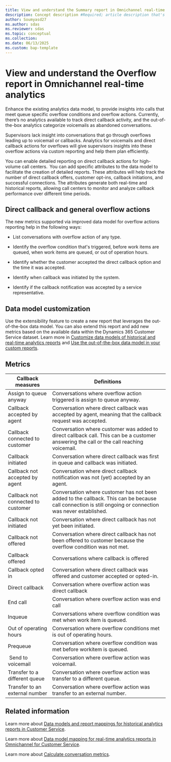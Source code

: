 ```yaml
---
title: View and understand the Summary report in Omnichannel real-time analytics
description: Concept description #Required; article description that's displayed in search results. Don't enclose in quotation marks. Do end with a period.
author: Soumyasd27
ms.author: sdas
ms.reviewer: sdas
ms.topic: conceptual
ms.collection:
ms.date: 06/13/2025
ms.custom: bap-template
---
```



# View and understand the Overflow report in Omnichannel real-time analytics

Enhance the existing analytics data model, to provide insights into calls that meet queue specific overflow conditions and overflow actions. Currently, there’s no analytics available to track direct callback activity, and the out-of-the-box analytics categorize voicemails as abandoned conversations.  

Supervisors lack insight into conversations that go through overflows leading up to voicemail or callbacks. Analytics for voicemails and direct callback actions for overflows will give supervisors insights into these overflow actions via custom reporting and help them plan efficiently. 

You can enable detailed reporting on direct callback actions for high-volume call centers.  You can add specific attributes to the data model to facilitate the creation of detailed reports. These attributes will help track the number of direct callback offers, customer opt-ins, callback initiations, and successful connections. The attributes generate both real-time and historical reports, allowing call centers to monitor and analyze callback performance over different time periods. 

## Direct callback and general overflow actions

The new metrics supported via improved data model for overflow actions reporting help in the following ways: 

- List conversations with overflow action of any type. 

- Identify the overflow condition that's triggered, before work items are queued, when work items are queued, or out of operation hours. 

- Identify whether the customer accepted the direct callback option and the time it was accepted. 

- Identify when callback was initiated by the system. 

- Identify if the callback notification was accepted by a service representative. 
 

## Data model customization 

Use the extensibility feature to create a new report that leverages the out-of-the-box data model. You can also extend this report and add new metrics based on the available data within the Dynamics 365 Customer Service dataset. Learn more in [Customize data models of historical and real-time analytics reports](../administer/model-customize-reports.md#customize-data-models-of-historical-and-real-time-analytics-reports) and [Use the out-of-the-box data model in your custom reports](use-datamodel.md#use-the-out-of-the-box-data-model-in-your-custom-reports).

## Metrics

| Callback measures | Definitions|
| --------------- | --------------- |
| Assign to queue anyway    |  Conversations where overflow action triggered is assign to queue anyway.   |
| Callback accepted by agent    | Conversation where direct callback was accepted by agent, meaning that the callback request was accepted.   |
| Callback connected to customer   | Conversation where customer was added to direct callback call. This can be a customer answering the call or the call reaching voicemail.   |
| Callback initiated    |  Conversation where direct callback was first in queue and callback was initiated.   |
| Callback not accepted by agent  | Conversation where direct callback notification was not (yet) accepted by an agent.    |
| Callback not connected to customer  | Conversation where customer has not been added to the callback. This can be because call connection is still ongoing or connection was never established.   |
| Callback not initiated  |Conversation where direct callback has not yet been initiated. |
|Callback not offered   | Conversation where direct callback has not been offered to customer because the overflow condition was not met. |
| Callback offered   | Conversations where callback is offered   |
| Callback opted in    | Conversation where direct callback was offered and customer accepted or opted-in. |
| Direct callback  | Conversation where overflow action was direct callback   |
| End call   |  Conversation where overflow action was end call   |
| Inqueue  |  Conversations where overflow condition was met when work item is queued.   |
| Out of operating hours| Conversation where overflow conditions met is out of operating hours. |
| Prequeue |  Conversation where overflow condition was met before workitem is queued.   |
|​ Send to voicemail​ | Conversation where overflow action was voicemail.  |
|Transfer to a different queue | Conversation where overflow action was transfer to a different queue.  |
|Transfer to an external number |  Conversation where overflow action was transfer to an external number.  |

## Related information 

Learn more about [Data models and report mappings for historical analytics reports in Customer Service](oob-data-models.md#data-models-and-report-mappings-for-historical-analytics-reports-in-customer-service).

Learn more about [Data model mapping for real-time analytics reports in Omnichannel for Customer Service](datamapping-realtime.md#data-model-mapping-for-real-time-analytics-reports-in-omnichannel-for-customer-service).

Learn more about [Calculate conversation metrics](../develop/calculate-conversation-metrics.md#calculate-conversation-metrics).
 